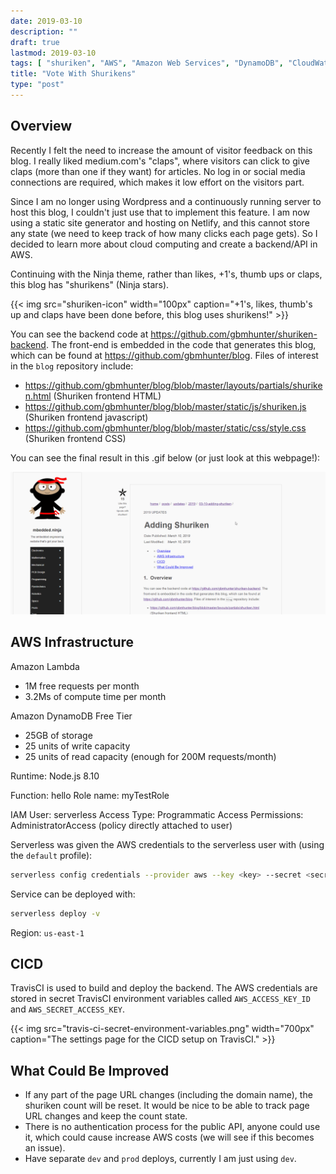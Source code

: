 ```yaml
---
date: 2019-03-10
description: ""
draft: true
lastmod: 2019-03-10
tags: [ "shuriken", "AWS", "Amazon Web Services", "DynamoDB", "CloudWatch", "Lambda functions", "upvote", "clap", "API", "rest" ]
title: "Vote With Shurikens"
type: "post"
---
```


## Overview

Recently I felt the need to increase the amount of visitor feedback on this blog. I really liked medium.com's "claps", where visitors can click to give claps (more than one if they want) for articles. No log in or social media connections are required, which makes it low effort on the visitors part.

Since I am no longer using Wordpress and a continuously running server to host this blog, I couldn't just use that to implement this feature. I am now using a static site generator and hosting on Netlify, and this cannot store any state (we need to keep track of how many clicks each page gets). So I decided to learn more about cloud computing and create a backend/API in AWS.

Continuing with the Ninja theme, rather than likes, +1's, thumb ups or claps, this blog has "shurikens" (Ninja stars).

{{< img src="shuriken-icon" width="100px" caption="+1's, likes, thumb's up and claps have been done before, this blog uses shurikens!"  >}}

You can see the backend code at <https://github.com/gbmhunter/shuriken-backend>. The front-end is embedded in the code that generates this blog, which can be found at <https://github.com/gbmhunter/blog>. Files of interest in the `blog` repository include:

* <https://github.com/gbmhunter/blog/blob/master/layouts/partials/shuriken.html> (Shuriken frontend HTML)
* <https://github.com/gbmhunter/blog/blob/master/static/js/shuriken.js> (Shuriken frontend javascript)
* <https://github.com/gbmhunter/blog/blob/master/static/css/style.css> (Shuriken frontend CSS)

You can see the final result in this .gif below (or just look at this webpage!):

<img src="shuriken.gif" width="700" style="margin: auto;" />


## AWS Infrastructure

Amazon Lambda

* 1M free requests per month
* 3.2Ms of compute time per month

Amazon DynamoDB Free Tier

* 25GB of storage
* 25 units of write capacity
* 25 units of read capacity (enough for 200M requests/month)

Runtime: Node.js 8.10

Function: hello
Role name: myTestRole

IAM User: serverless
Access Type: Programmatic Access
Permissions: AdministratorAccess (policy directly attached to user)

Serverless was given the AWS credentials to the serverless user with (using the `default` profile):

```sh
serverless config credentials --provider aws --key <key> --secret <secret_key>
```

Service can be deployed with:

```sh
serverless deploy -v
```

Region: `us-east-1`

## CICD

TravisCI is used to build and deploy the backend. The AWS credentials are stored in secret TravisCI environment variables called `AWS_ACCESS_KEY_ID` and `AWS_SECRET_ACCESS_KEY`.

{{< img src="travis-ci-secret-environment-variables.png" width="700px" caption="The settings page for the CICD setup on TravisCI."  >}}

## What Could Be Improved

* If any part of the page URL changes (including the domain name), the shuriken count will be reset. It would be nice to be able to track page URL changes and keep the count state.
* There is no authentication process for the public API, anyone could use it, which could cause increase AWS costs (we will see if this becomes an issue).
* Have separate `dev` and `prod` deploys, currently I am just using `dev`.